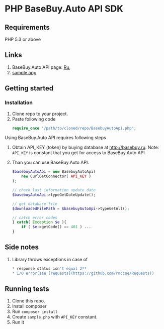 # PHP BaseBuy.Auto API SDK

## Requirements

PHP 5.3 or above


## Links

1. BaseBuy.Auto API page: [Ru](http://api.basebuy.ru/api/auto/v1/),
2. [sample app](https://github.com/basebuy/basebuy-auto-sdk-php/blob/master/sample.php)

## Getting started

### Installation

1. Clone repo to your project.
2. Paste following code
    ```php
    require_once '/path/to/cloned/repo/BasebuyAutoApi.php';
    ```

Using BaseBuy.Auto API requires following steps

1. Obtain API_KEY (token) by buying database at http://basebuy.ru.
Note: `API_KEY` is constant that you get for access to BaseBuy.Auto API.

2. Than you can use BaseBuy.Auto API.

    ```php
    $basebuyAutoApi = new BasebuyAutoApi(
        new CurlGetConnector( API_KEY )
    );

    // check last information update date
    $basebuyAutoApi->typeGetDateUpdate();

    // get database file
    $downloadedFilePath = $basebuyAutoApi->typeGetAll();

    // catch error codes
    } catch( Exception $e ){
        if ( $e->getCode() == 401 ) ...
    }
    ```



## Side notes

1. Library throws exceptions in case of
    ```php
    * response status isn't equal 2**
    * I/O error(see [requests](https://github.com/rmccue/Requests))
    ```


## Running tests

1. Clone this repo.
2. Install composer
3. Run `composer install`
4. Create `sample.php` with `API_KEY` constant.
6. Run it

